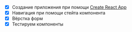* [x] Создание приложения при помощи [Create React App](https://create-react-app.dev/docs/getting-started/)
* [x] Навигация при помощи стейта компонента
* [x] Вёрстка форм
* [x] Тестируем компоненты